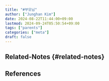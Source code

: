 ```yaml
---
title: "#부모님"
author: ["Junghan Kim"]
date: 2024-08-22T11:44:00+09:00
lastmod: 2024-09-24T05:50:54+09:00
tags: ["parents"]
categories: ["meta"]
draft: false
---
```


## Related-Notes {#related-notes}

## References

<style>.csl-entry{text-indent: -1.5em; margin-left: 1.5em;}</style><div class="csl-bib-body">
</div>
